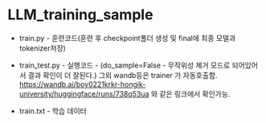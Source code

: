 # LLM_training_sample

- train.py - 훈련코드(훈련 후 checkpoint폴더 생성 및 final에 최종 모델과 tokenizer저장)
- train_test.py - 실행코드 - (do_sample=False - 무작위성 제거 모드로 되어있어서 결과 확인이 더 잘된다.)
		그외 wandb등은 trainer 가 자동호출함.
		https://wandb.ai/boy0221krkr-hongik-university/huggingface/runs/738q53ua 와 같은 링크에서 확인가능.

- train.txt - 학습 데이터
